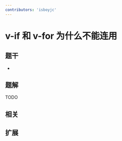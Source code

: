 ```yaml
---
contributors: 'isboyjc'
---
```


# v-if 和 v-for 为什么不能连用


## 题干

- 



## 题解

<!-- ::: details 点我查看题解 -->

  TODO

<!-- ::: -->



## 相关



## 扩展
